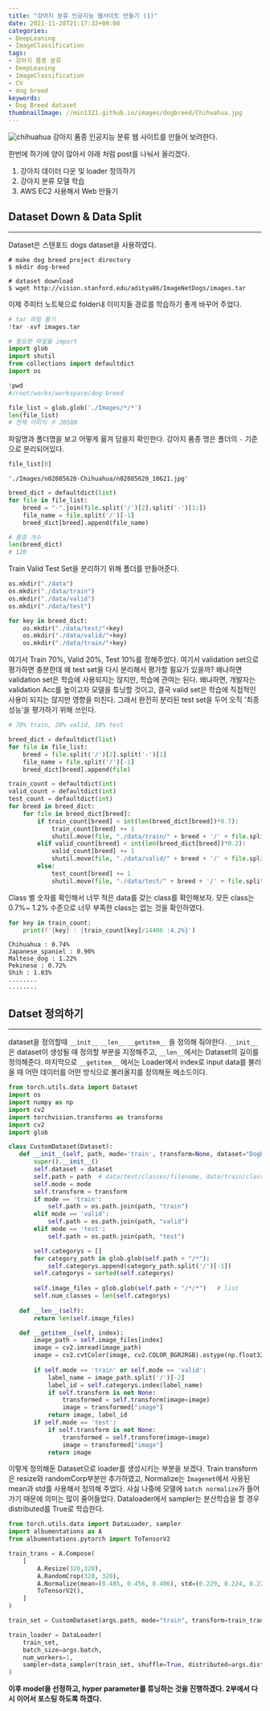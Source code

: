 ```yaml
---
title: "강아지 분류 인공지능 웹사이트 만들기 (1)"
date: 2021-11-28T21:17:32+09:00
categories:
- DeepLeaning
- ImageClassification
tags:
- 강아지 품종 분류
- DeepLeaning
- ImageClassification
- CV
- dog breed
keywords:
- Dog Breed dataset
thumbnailImage: //min1321.github.io/images/dogbreed/Chihuahua.jpg
---
```


<!--more-->
![chihuahua](/images/dogbreed/Chihuahua.jpg)
강아지 품종 인공지능 분류 웹 사이트를 만들어 보려한다.

한번에 하기에 양이 많아서 아래 처럼 post를 나눠서 올리겠다.
1. 강아지 데이터 다운 및 loader 정의하기
2. 강아지 분류 모델 학습
3. AWS EC2 사용해서 Web 만들기

## Dataset Down & Data Split
---
Dataset은 스텐포드 dogs dataset을 사용하였다.
```
# make dog breed project directory
$ mkdir dog-breed

# dataset download
$ wget http://vision.stanford.edu/aditya86/ImageNetDogs/images.tar
```

이제 주피터 노트북으로 folder내 이미지들 경로를 학습하기 좋게 바꾸어 주었다.
```python
# tar 파일 풀기
!tar -xvf images.tar
```

```python
# 필요한 파일들 import
import glob
import shutil
from collections import defaultdict
import os
```

```python
!pwd
#/root/works/workspace/dog-breed
```

```python
file_list = glob.glob('./Images/*/*')
len(file_list)
# 전체 이미지 수 20580
```

파일명과 폴더명을 보고 어떻게 옮겨 담을지 확인한다.
강아지 품종 명은 폴더의 `-` 기준으로 분리되어있다.

```python
file_list[0]
```

    './Images/n02085620-Chihuahua/n02085620_10621.jpg'




```python
breed_dict = defaultdict(list)
for file in file_list:
    breed = "-".join(file.split('/')[2].split('-')[1:])
    file_name = file.split('/')[-1]
    breed_dict[breed].append(file_name)
```


```python
# 품종 개수
len(breed_dict)
# 120
```

Train Valid Test Set을 분리하기 위해 폴더를 만들어준다.
```python
os.mkdir("./data")
os.mkdir("./data/train")
os.mkdir("./data/valid")
os.mkdir("./data/test")

for key in breed_dict:
    os.mkdir("./data/test/"+key)
    os.mkdir("./data/valid/"+key)
    os.mkdir("./data/train/"+key)
```


여기서 Train 70%, Valid 20%, Test 10%를 정해주었다. 여기서 validation set으로 평가하면 충분한데 왜 test set을 다시 분리해서 평가할 필요가 있을까? 
왜냐하면 validation set은 학습에 사용되지는 않지만, 학습에 관여는 된다. 왜냐하면, 개발자는 validation Acc를 높이고자 모델을 튜닝할 것이고, 결국 valid set은 학습에 직접적인 사용이 되지는 않지만 영향을 미친다. 그래서 완전히 분리된 test set을 두어 오직 '최종 성능'을 평가하기 위해 쓰인다.

```python
# 70% train, 20% valid, 10% test

breed_dict = defaultdict(list)
for file in file_list:
    breed = file.split('/')[2].split('-')[1]
    file_name = file.split('/')[-1]
    breed_dict[breed].append(file)
```


```python
train_count = defaultdict(int)
valid_count = defaultdict(int)
test_count = defaultdict(int)
for breed in breed_dict:
    for file in breed_dict[breed]:
        if train_count[breed] < int(len(breed_dict[breed])*0.7):
            train_count[breed] += 1
            shutil.move(file, "./data/train/" + breed + '/' + file.split('/')[-1])
        elif valid_count[breed] < int(len(breed_dict[breed])*0.2):
            valid_count[breed] += 1
            shutil.move(file, "./data/valid/" + breed + '/' + file.split('/')[-1])
        else:
            test_count[breed] += 1
            shutil.move(file, "./data/test/" + breed + '/' + file.split('/')[-1])
```

Class 별 숫자를 확인해서 너무 적은 data를 갖는 class를 확인해보자.
모든 class는 0.7%~ 1.2% 수준으로 너무 부족한 class는 없는 것을 확인하였다.
```python
for key in train_count:
    print(f'{key} : {train_count[key]/14406 :4.2%}')
```

    Chihuahua : 0.74%
    Japanese_spaniel : 0.90%
    Maltese_dog : 1.22%
    Pekinese : 0.72%
    Shih : 1.03%
    ........
    ........
    
 ## Datset 정의하기
 ---
 dataset을 정의할때 `__init__` `__len__` `__getitem__`  을 정의해 줘야한다.
 `__init__`은 dataset이 생성될 때 정의할 부분을 지정해주고, `__len__`에서는 Dataset의 길이를 정의해준다. 마지막으로 `__getitem__` 에서는 Loader에서 index로 input data를 불러올 때 어떤 데이터를 어떤 방식으로 불러올지를 정의해둔 메소드이다.
 ```python
from torch.utils.data import Dataset
import os
import numpy as np
import cv2
import torchvision.transforms as transforms
import cv2
import glob

class CustomDataset(Dataset):
    def __init__(self, path, mode='train', transform=None, dataset="DogBreedDataset"):
        super().__init__()
        self.dataset = dataset
        self.path = path  # data/test/classes/filename, data/train/classes/filename
        self.mode = mode
        self.transform = transform
        if mode == 'train':
            self.path = os.path.join(path, "train")
        elif mode == 'valid':
            self.path = os.path.join(path, "valid")
        elif mode == 'test':
            self.path = os.path.join(path, "test")

        self.categorys = []
        for category_path in glob.glob(self.path + "/*"):
            self.categorys.append(category_path.split('/')[-1])
        self.categorys = sorted(self.categorys)
        
        self.image_files = glob.glob(self.path + "/*/*")   # list
        self.num_classes = len(self.categorys)
        
    def __len__(self):
        return len(self.image_files)

    def __getitem__(self, index):
        image_path = self.image_files[index]
        image = cv2.imread(image_path)
        image = cv2.cvtColor(image, cv2.COLOR_BGR2RGB).astype(np.float32)
        
        if self.mode == 'train' or self.mode == 'valid':
            label_name = image_path.split('/')[-2]
            label_id = self.categorys.index(label_name)
            if self.transform is not None:
                transformed = self.transform(image=image)
                image = transformed["image"]
            return image, label_id
        if self.mode == 'test':
            if self.transform is not None:
                transformed = self.transform(image=image)
                image = transformed["image"]
            return image
 ```
 
 이렇게 정의해둔 Dataset으로 loader를 생성시키는 부분을 보겠다.
 Train transform은 resize와 randomCorp부분만 추가하였고, Normalize는 `Imagenet`에서 사용된 mean과 std를 사용해서 정의해 주었다. 사실 나중에 모델에 `batch normalize`가 들어가기 때문에 의미는 많이 줄어들었다.
 Dataloader에서 sampler는 분산학습을 할 경우 distributed를 True로 학습한다.
 
```python
from torch.utils.data import DataLoader, sampler
import albumentations as A
from albumentations.pytorch import ToTensorV2

train_trans = A.Compose(
    [
        A.Resize(320,320),
        A.RandomCrop(320, 320),
        A.Normalize(mean=(0.485, 0.456, 0.406), std=(0.229, 0.224, 0.225)),
        ToTensorV2(),
    ]
)

train_set = CustomDataset(args.path, mode="train", transform=train_trans, dataset=args.dataset)

train_loader = DataLoader(
    train_set,
    batch_size=args.batch,
    num_workers=1,
    sampler=data_sampler(train_set, shuffle=True, distributed=args.distributed),
)
```

__이후 model을 선정하고, hyper parameter를 튜닝하는 것을 진행하겠다.
2부에서 다시 이어서 포스팅 하도록 하겠다.__